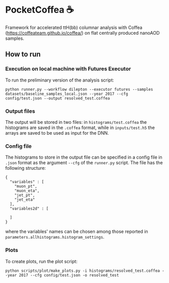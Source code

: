 # PocketCoffea :coffee:
Framework for accelerated ttH(bb) columnar analysis with Coffea (https://coffeateam.github.io/coffea/) on flat centrally produced nanoAOD samples.
## How to run
### Execution on local machine with Futures Executor
To run the preliminary version of the analysis script:
~~~
python runner.py --workflow dilepton --executor futures --samples datasets/baseline_samples_local.json --year 2017 --cfg config/test.json --output resolved_test.coffea
~~~
### Output files
The output will be stored in two files: in `histograms/test.coffea` the histograms are saved in the `.coffea` format, while in `inputs/test.h5` the arrays are saved to be used as input for the DNN.
### Config file
The histograms to store in the output file can be specified in a config file in `.json` format as the argument `--cfg` of the `runner.py` script. The file has the following structure:
~~~
{
  "variables" : [
    "muon_pt",
    "muon_eta",
    "jet_pt",
    "jet_eta"
  ],
  "variables2d" : [
    
  ]
}
~~~
where the variables' names can be chosen among those reported in `parameters.allhistograms.histogram_settings`.
### Plots
To create plots, run the plot script:
~~~
python scripts/plot/make_plots.py -i histograms/resolved_test.coffea --year 2017 --cfg config/test.json -o resolved_test
~~~
